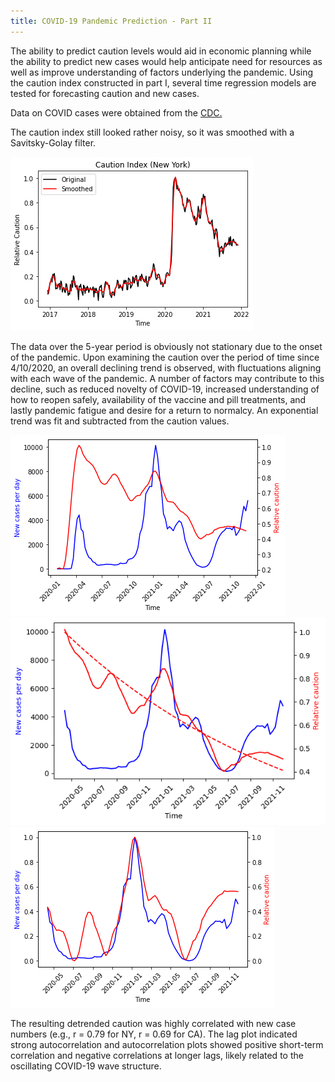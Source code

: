 ```yaml
---
title: COVID-19 Pandemic Prediction - Part II
---
```


The ability to predict caution levels would aid in economic planning while the ability to predict new cases would help anticipate need for resources as well as improve understanding of factors underlying the pandemic. Using the caution index constructed in part I, several time regression models are tested for forecasting caution and new cases.

Data on COVID cases were obtained from the [CDC.](https://data.cdc.gov/Case-Surveillance/United-States-COVID-19-Cases-and-Deaths-by-State-o/9mfq-cb36)

The caution index still looked rather noisy, so it was smoothed with a Savitsky-Golay filter. 

<img src="Caution_Index_New_York.png" alt="Caution index for NY state before and after smoothing">

The data over the 5-year period is obviously not stationary due to the onset of the pandemic. Upon examining the caution over the period of time since 4/10/2020, an overall declining trend is observed, with fluctuations aligning with each wave of the pandemic. A number of factors may contribute to this decline, such as reduced novelty of COVID-19, increased understanding of how to reopen safely, availability of the vaccine and pill treatments, and lastly pandemic fatigue and desire for a return to normalcy. An exponential trend was fit and subtracted from the caution values. 

<img src="Caution_and_new_cases_full.png" alt="Caution index and new cases over 5 years">

<img src="Caution_and_new_cases.png" alt="Caution index with decaying exponential fit">

<img src="Caution_and_new_cases_minus_exp.png" alt="Caution index after removal of exponential trend">

The resulting detrended caution was highly correlated with new case numbers (e.g., r = 0.79 for NY, r = 0.69 for CA). The lag plot indicated strong autocorrelation and autocorrelation plots showed positive short-term correlation and negative correlations at longer lags, likely related to the oscillating COVID-19 wave structure.


